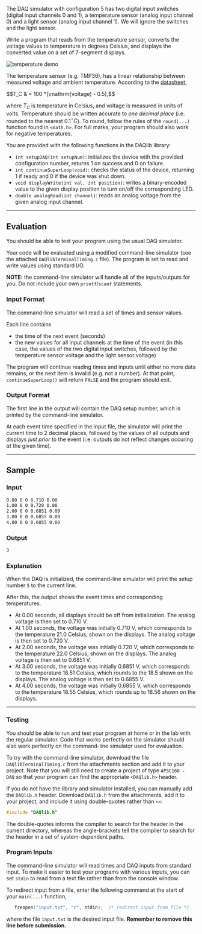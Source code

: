 The DAQ simulator with configuration 5 has two digital input switches (digital input channels 0 and 1), a temperature sensor (analog input channel 0) and a light sensor (analog input channel 1).  We will ignore the switches and the light sensor.

Write a program that reads from the temperature sensor, converts the voltage values to temperature in degrees Celsius, and displays the converted value on a set of 7-segment displays.

![temperature demo](./assets/temperate.gif)

The temperature sensor (e.g. TMP36), has a linear relationship between measured voltage and ambient temperature.  According to the [datasheet](https://www.analog.com/media/en/technical-documentation/data-sheets/tmp35_36_37.pdf), 

$$T_C & = 100 *(\mathrm{voltage) - 0.5),$$

where $T_C$ is temperature in Celsius, and voltage is measured in units of volts.  Temperature should be written accurate to *one decimal place* (i.e. rounded to the nearest 0.1$^\circ C$).  To round, follow the rules of the `round(...)` function found in `<math.h>`.  For full marks, your program should also work for negative temperatures.

You are provided with the following functions in the DAQlib library:

- `int setupDAQ(int setupNum)`: initializes the device with the provided configuration number, returns 1 on success and 0 on failure.
- `int continueSuperLoop(void)`: checks the status of the device, returning 1 if ready and 0 if the device was shut down.
- `void displayWrite(int val, int position)`: writes a binary-encoded value to the given display position to turn on/off the corresponding LED.
- `double analogRead(int channel)`: reads an analog voltage from the given analog input channel.

---

## Evaluation

You should be able to test your program using the usual DAQ simulator.  

Your code will be evaluated using a modified command-line simulator (see the attached `DAQlibTerminalTiming.c` file).  The program is set to read and write values using standard I/O.

**NOTE:** the command-line simulator will handle all of the inputs/outputs for you.  Do not include your own `printf`/`scanf` statements.

### Input Format

The command-line simulator will read a set of times and sensor values.

Each line contains
- the time of the next event (seconds)
- the new values for all input channels at the time of the event (in this case, the values of the two digital input switches, followed by the temperature sensor voltage and the light sensor voltage)

The program will continue reading times and inputs until either no more data remains, or the next item is invalid (e.g. not a number).  At that point, `continueSuperLoop()` will return `FALSE` and the program should exit.

### Output Format

The first line in the output will contain the DAQ setup number, which is printed by the command-line simulator.

At each event time specified in the input file, the simulator will print the current time to 2 decimal places, followed by the values of all outputs and displays *just prior* to the event (i.e. outputs do not reflect changes occuring *at* the given time).

---

## Sample

### Input
```default
0.00 0 0 0.710 0.00
1.00 0 0 0.720 0.00
2.00 0 0 0.6851 0.00
3.00 0 0 0.6855 0.00
4.00 0 0 0.6855 0.00
```

### Output
```default
3

```

### Explanation

When the DAQ is initialized, the command-line simulator will print the setup number `5` to the current line.

After this, the output shows the event times and corresponding temperatures.
- At 0.00 seconds, all displays should be off from initialization.  The analog voltage is then set to 0.710 V.
- At 1.00 seconds, the voltage was initially 0.710 V, which corresponds to the temperature 21.0 Celsius, shown on the displays.  The analog voltage is then set to 0.720 V.
- At 2.00 seconds, the voltage was initially 0.720 V, which corresponds to the temperature 22.0 Celsius, shown on the displays.  The analog voltage is then set to 0.6851 V.
- At 3.00 seconds, the voltage was initially 0.6851 V, which corresponds to the temperature 18.51 Celsius, which rounds to the 18.5 shown on the displays.  The analog voltage is then set to 0.6855 V.
- At 4.00 seconds, the voltage was initially 0.6855 V, which corresponds to the temperature 18.55 Celsius, which rounds up to 18.56 shown on the displays.
---

### Testing

You should be able to run and test your program at home or in the lab with the regular simulator.  Code that works perfectly on the simulator should also work perfectly on the command-line simulator used for evaluation.

To try with the command-line simulator, download the file `DAQlibTerminalTiming.c` from the attachments section and add it to your project.  Note that you will still need to create a project of type `APSC160 - DAQ` so that your program can find the appropriate `<DAQlib.h>` header.  

If you do not have the library and simulator installed, you can manually add the `DAQlib.h` header.  Download `DAQlib.h` from the attachments, add it to your project, and include it using double-quotes rather than `<>`:

```c
#include "DAQlib.h"
```

The double-quotes informs the compiler to search for the header in the current directory, whereas the angle-brackets tell the compiler to search for the header in a set of system-dependent paths.

### Program Inputs

The command-line simulator will read times and DAQ inputs from standard input.  To make it easier to test your programs with various inputs, you can set `stdin` to read from a text file rather than from the console window.

To redirect input from a file, enter the following command at the start of your `main(...)` function, 
```c
   freopen("input.txt", "r", stdin);  /* redirect input from file */
```
where the file `input.txt` is the desired input file.  **Remember to remove this line before submission.**

